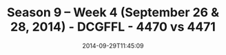 ---
title: Season 9 – Week 4 (September 26 & 28, 2014) - DCGFFL - 4470 vs 4471
teams_score:
- team: 4470
  score:
- team: 4471
  score: 13
mvp: Brian Sparrow (Vegas), Josh Richards (White)
game-ball: N/A
sportsperson: ''
season: 9
week: 4
date: '2014-09-29T11:45:09'
pageid: season-9-week-4-4470-vs-4471
---